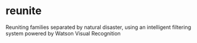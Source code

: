 # reunite
Reuniting families separated by natural disaster, using an intelligent filtering system powered by Watson Visual Recognition
